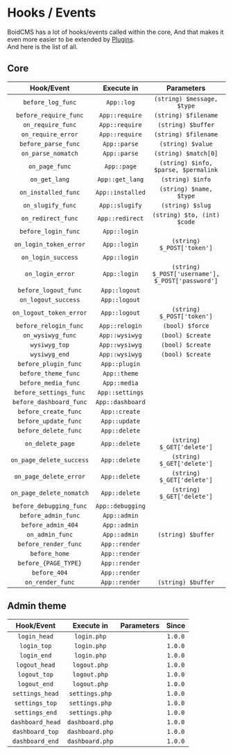 # Hooks / Events
BoidCMS has a lot of hooks/events called within the core, And that makes it even more easier to be extended by [Plugins](plugins).     
And here is the list of all.

## Core

|       Hook/Event     |    Execute in    |               Parameters           |   Since  |
| :------------------: | :--------------: | :--------------------------------: | :------: |
|   `before_log_func`  |    `App::log`    |     `(string) $message, $type`     |  `1.0.0` |
| `before_require_func`|  `App::require`  |       `(string) $filename`         |  `1.0.0` |
|   `on_require_func`  |  `App::require`  |        `(string) $buffer`          |  `1.0.0` |
|   `on_require_error` |  `App::require`  |       `(string) $filename`         |  `1.0.0` |
|  `before_parse_func` |   `App::parse`   |        `(string) $value`           |  `1.0.0` |
|   `on_parse_nomatch` |   `App::parse`   |       `(string) $match[0]`         |  `1.0.0` |
|     `on_page_func`   |    `App::page`   |`(string) $info, $parse, $permalink`|  `1.0.0` |
|      `on_get_lang`   |  `App::get_lang` |         `(string) $info`           |  `1.0.0` |
|  `on_installed_func` | `App::installed` |      `(string) $name, $type`       |  `1.0.0` |
|   `on_slugify_func`  |  `App::slugify`  |         `(string) $slug`           |  `1.0.0` |
|  `on_redirect_func`  |  `App::redirect` |    `(string) $to, (int) $code`     |  `1.0.0` |
| `before_login_func`  |    `App::login`   |                                    |  `1.0.0` |
|`on_login_token_error`|    `App::login`   |     `(string) $_POST['token']`     |  `1.0.0` |
|   `on_login_success` |    `App::login`   |                                    |  `1.0.0` |
|    `on_login_error`  |    `App::login`   |`(string) $_POST['username'], $_POST['password']`|  `1.0.0` |
| `before_logout_func` |    `App::logout`  |                                    |  `1.0.0` |
|  `on_logout_success` |    `App::logout`  |                                    |  `1.0.0` |
|`on_logout_token_error`|   `App::logout`  |      `(string) $_POST['token']`    |  `1.0.0` |
| `before_relogin_func`|    `App::relogin` |           `(bool) $force`          |  `1.0.0` |
|   `on_wysiwyg_func`  |    `App::wysiwyg` |          `(bool) $create`          |  `1.0.0` |
|    `wysiwyg_top`     |    `App::wysiwyg` |          `(bool) $create`          |  `1.0.0` |
|    `wysiwyg_end`     |    `App::wysiwyg` |          `(bool) $create`          |  `1.0.0` |
| `before_plugin_func` |    `App::plugin`  |                                    |  `1.0.0` |
|  `before_theme_func` |     `App::theme`  |                                    |  `1.0.0` |
|  `before_media_func` |     `App::media`  |                                    |  `1.0.0` |
|`before_settings_func`|   `App::settings` |                                    |  `1.0.0` |
|`before_dashboard_func`|  `App::dashboard` |                                    |  `1.0.0` |
| `before_create_func` |    `App::create`   |                                    |  `1.0.0` |
| `before_update_func` |    `App::update`   |                                    |  `1.0.0` |
| `before_delete_func` |    `App::delete`   |                                    |  `1.0.0` |
|    `on_delete_page`  |    `App::delete`   |     `(string) $_GET['delete']`     |  `1.0.0` |
|`on_page_delete_success`|  `App::delete`   |     `(string) $_GET['delete']`     |  `1.0.0` |
|`on_page_delete_error`|    `App::delete`  |     `(string) $_GET['delete']`     |  `1.0.0` |
|`on_page_delete_nomatch`|  `App::delete`   |     `(string) $_GET['delete']`     |  `1.0.0` |
|`before_debugging_func`| `App::debugging`  |                                    |  `1.0.0` | 
| `before_admin_func`  |    `App::admin`   |                                    |  `1.0.0` |
|  `before_admin_404`  |    `App::admin`   |                                    |  `1.0.0` |
|    `on_admin_func`   |    `App::admin`   |         `(string) $buffer`         |  `1.0.0` |
| `before_render_func` |   `App::render`   |                                    |  `1.0.0` |
|     `before_home`    |   `App::render`   |                                    |  `1.0.0` |
| `before_{PAGE_TYPE}` |   `App::render`   |                                    |  `1.0.0` |
|     `before_404`     |   `App::render`   |                                    |  `1.0.0` |
|   `on_render_func`   |   `App::render`   |         `(string) $buffer`         |  `1.0.0` |


## Admin theme
|     Hook/Event    |   Execute in   |  Parameters  |  Since  |
| :---------------: | :------------: | :----------: | :-----: |
|    `login_head`   |   `login.php`  |              | `1.0.0` |
|     `login_top`   |   `login.php`  |              | `1.0.0` |
|     `login_end`   |   `login.php`  |              | `1.0.0` |
|    `logout_head`  |  `logout.php`  |              | `1.0.0` |
|     `logout_top`  |  `logout.php`  |              | `1.0.0` |
|     `logout_end`  |  `logout.php`  |              | `1.0.0` |
|   `settings_head` | `settings.php` |              | `1.0.0` |
|    `settings_top` | `settings.php` |              | `1.0.0` |
|    `settings_end` | `settings.php` |              | `1.0.0` |
|  `dashboard_head` | `dashboard.php`|              | `1.0.0` |
|   `dashboard_top` | `dashboard.php`|              | `1.0.0` |
|   `dashboard_end` | `dashboard.php`|              | `1.0.0` |






